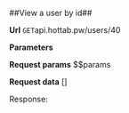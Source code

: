 ##View a user by id##


**Url**
<code>GET</code>api.hottab.pw/users/40


**Parameters**

**Request params**
$$params

**Request data**
[]


Response:

```


```


